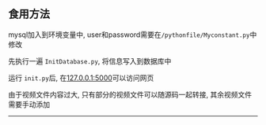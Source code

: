 ## 食用方法
mysql加入到环境变量中, user和password需要在`/pythonfile/Myconstant.py`中修改

先执行一遍 `InitDatabase.py`, 将信息写入到数据库中

运行 `init.py`后, 在[127.0.0.1:5000](http://127.0.0.1:5000)可以访问网页

由于视频文件内容过大, 只有部分的视频文件可以随源码一起转接, 其余视频文件需要手动添加

-----------------------

